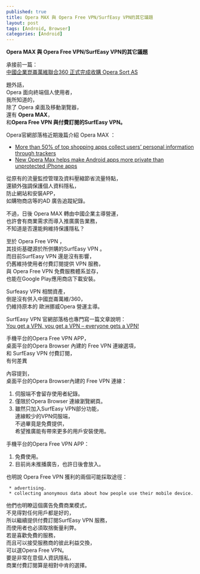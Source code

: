 ```yaml
---
published: true
title: Opera MAX 與 Opera Free VPN/SurfEasy VPN的其它議題
layout: post
tags: [Android, Browser]
categories: [Android]
---
```


**Opera MAX 與 Opera Free VPN/SurfEasy VPN的其它議題**

承接前一篇：    
[中國企業崑崙萬維聯合360 正式完成收購 Opera  Sort AS][1]    
    
題外話，    
Opera 面向終端個人使用者，    
我所知道的，    
除了 Opera 桌面及移動瀏覽器，    
還有 **Opera MAX**，    
和**Opera Free VPN 與付費訂閱的SurfEasy VPN。**    

Opera官網部落格近期幾篇介紹 Opera MAX ：    

 * [More than 50% of top shopping apps collect users’ personal information through trackers][2]   
 * [New Opera Max helps make Android apps more private than unprotected iPhone apps][3]   
    
從原有的流量監控管理及資料壓縮節省流量特點，    
還額外強調保護個人資料隱私，    
防止網站和安裝APP，   
如購物商店等的AD 廣告追蹤紀錄。   
    
不過，日後 Opera MAX 轉由中國企業主導營運，   
也許會有商業需求而導入推廣廣告業務，    
不知道是否還能夠維持保護隱私？   
    
至於 Opera Free VPN ，   
其技術基礎源於所併購的SurfEasy VPN 。   
而目前SurfEasy VPN 還是沒有影響，   
仍舊維持使用者付費訂閱提供 VPN 服務，   
與 Opera Free VPN 免費服務體系並存，    
也能在Google Play應用商店下載安裝。   
    
Surfeasy VPN 相關資產，    
倒是沒有併入中國崑崙萬維/360，   
仍維持原本的 歐洲挪威Opera 營運主導。    

SurfEasy VPN 官網部落格也專門寫一篇文章說明：   
[You get a VPN, you get a VPN – everyone gets a VPN!][4]    

手機平台的Opera Free VPN APP，    
桌面平台的Opera Browser 內建的 Free VPN 連線選項，   
和 SurfEasy VPN 付費訂閱，    
有何差異  
    
內容提到，   
桌面平台的Opera Browser內建的 Free VPN 連線：    

  1. 伺服端不會留存使用者紀錄。    
  2. 僅限於Opera Browser 連線瀏覽網頁。   
  3. 雖然只加入SurfEasy VPN部分功能，   
       連線較少的VPN伺服端，   
       不過畢竟是免費提供，   
       希望推廣能有帶來更多的用戶安裝使用。   

手機平台的Opera Free VPN APP：    

  1. 免費使用。    
  2. 目前尚未推播廣告，也許日後會放入。    

也明說 Opera Free VPN 獲利的兩個可能採取途徑：   

     * advertising.   
     * collecting anonymous data about how people use their mobile device.    

他們也明瞭這個廣告免費商業模式，    
不見得對任何用戶都是好的，   
所以繼續提供付費訂閱SurfEasy VPN 服務，    
而使用者也必須取捨衡量利弊。    
若是喜歡免費的服務，    
而且可以接受服務商的彼此利益交換，   
可以選Opera Free VPN。    
要是非常在意個人資訊隱私，   
商業付費訂閱算是相對中肯的選擇。    

[1]: https://shengshampoo.github.io/android/2016/11/07/kunlun-takeover-operasoftas.html
[2]: https://www.opera.com/blogs/news/2016/11/protect-your-data-while-shopping-online/
[3]: https://www.opera.com/blogs/mobile/2016/10/app-privacy-opera-max-android-iphone/
[4]: https://www.surfeasy.com/blog/get-vpn-get-vpn-everyone-gets-vpn/
